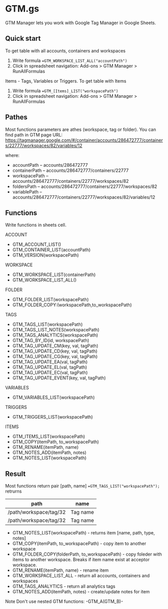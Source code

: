 # GTM.gs 
GTM Manager lets you work with Google Tag Manager in Google Sheets.

## Quick start
To get table with all accounts, containers and workspaces
1. Write formula ```=GTM_WORKSPACE_LIST_ALL("accountPath")```
2. Click in spreadsheet navigation:
Add-ons > GTM Manager > RunAllFormulas

Items - Tags, Variables or Triggers.
To get table with Items
1. Write formula ```=GTM_[Items]_LIST("workspacePath")```
2. Click in spreadsheet navigation:
Add-ons > GTM Manager > RunAllFormulas

## Pathes
Most functions parameters are athes (workspace, tag or folder).
You can find path in GTM page URL:  
https://tagmanager.google.com/#/container/accounts/286472777/containers/22777/workspaces/82/variables/12

where:
* accountPath – accounts/286472777    
* containerPath – accounts/286472777/containers/22777
* workspacePath –  accounts/286472777/containers/22777/workspaces/82
* foldersPath –  accounts/286472777/containers/22777/workspaces/82
* variablePath – accounts/286472777/containers/22777/workspaces/82/variables/12

## Functions
Write functions in sheets cell.

ACCOUNT
* GTM_ACCOUNT_LIST()
* GTM_CONTAINER_LIST(accountPath)
* GTM_VERSION(workspacePath)

WORKSPACE
* GTM_WORKSPACE_LIST(containerPath)
* GTM_WORKSPACE_LIST_ALL()

FOLDER
* GTM_FOLDER_LIST(workspacePath)
* GTM_FOLDER_COPY:(workspacePath,to_workspacePath)

TAGS
* GTM_TAGS_LIST(workspacePath)
* GTM_TAGS_LIST_NOTES(workspacePath)
* GTM_TAGS_ANALYTICS(workspacePath)
* GTM_TAG_BY_ID(id, workspacePath)
* GTM_TAG_UPDATE_CM(key, val, tagPath)
* GTM_TAG_UPDATE_CD(key, val, tagPath)
* GTM_TAG_UPDATE_CG(key, val, tagPath)
* GTM_TAG_UPDATE_EA(val, tagPath)
* GTM_TAG_UPDATE_EL(val, tagPath)
* GTM_TAG_UPDATE_EC(val, tagPath)
* GTM_TAG_UPDATE_EVENT(key, val, tagPath)

VARIABLES
* GTM_VARIABLES_LIST(workspacePath)

TRIGGERS
* GTM_TRIGGERS_LIST(workspacePath)

ITEMS
* GTM_ITEMS_LIST(workspacePath)
* GTM_COPY(itemPath, to_workspacePath)
* GTM_RENAME(itemPath, name)
* GTM_NOTES_ADD(itemPath, notes)
* GTM_NOTES_LIST(workspacePath)
    


## Result
Most functions return pair [path, name]
```=GTM_TAGS_LIST("workspacePath");```
retrurns

| path | name |  
| --- | --- |   
| /path/workspace/tag/32 | Tag name |
| /path/workspace/tag/32 | Tag name |


*  GTM_NOTES_LIST(workspacePath) - returns item [name, path, type, notes]  
* GTM_COPY(itemPath, to_workspacePath) - copy item to another workspace
* GTM_FOLDER_COPY(folderPath, to_workspacePath) - copy foleder with items to another workspace. Breaks if item name exist at acceptor workspace.
* GTM_RENAME(itemPath, name) - rename item
* GTM_WORKSPACE_LIST_ALL - return all accounts, containers and workspaces
* GTM_TAGS_ANALYTICS - return all analytics tags
* GTM_NOTES_ADD(itemPath, notes) - create/update notes for item

Note
Don't use nested GTM functions:
-GTM_A(GTM_B)-
